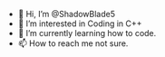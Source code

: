 - 👋 Hi, I’m @ShadowBlade5
- 👀 I’m interested in Coding in C++
- 🌱 I’m currently learning how to code.
- 📫 How to reach me not sure.

<!---
ShadowBlade5/ShadowBlade5 is a ✨ special ✨ repository because its `README.md` (this file) appears on your GitHub profile.
You can click the Preview link to take a look at your changes.
--->
